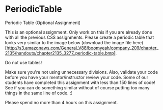 # PeriodicTable
Periodic Table (Optional Assignment)

This is an optional assignment. Only work on this if you are already done with all the previous CSS assignments. Please create a periodic table that looks very similar to the image below (download the image file here)[http://s3.amazonaws.com/General_V88/boomyeah/company_209/chapter_2135/handouts/chapter2135_3277_periodic-table.bmp].

Do not use tables!



Make sure you're not using unnecessary divisions. Also, validate your code before you have your mentor/instructor review your code. Some of our students have completed this assignment with less than 150 lines of code! See if you can do something similar without of course putting too many things in the same line of code. :)

Please spend no more than 4 hours on this assignment.